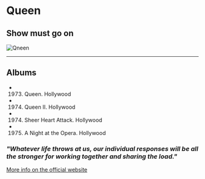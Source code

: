 # Queen
## Show must go on
![Qneen](https://www.buchjournal.de/sites/default/files/styles/header_article/public/vlb_product_cover/ec9736540e894c38a7d1c815d85048da.jpeg?h=3f19e813&itok=49qaqx5R)

---
## Albums
- 1973. Queen. Hollywood
- 1974. Queen II. Hollywood
- 1974. Sheer Heart Attack. Hollywood
- 1975. A Night at the Opera. Hollywood

### _"Whatever life throws at us, our individual responses will be all the stronger for working together and sharing the load."_

[More info on the official website](https://www.queenonline.com/)